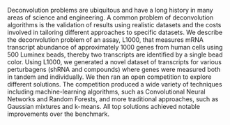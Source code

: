 <!--
 In the context of biomedical research with human cell lines, the ability to extract the expression levels of individual genes from composite samples is of paramount importance.
 -->

Deconvolution problems are ubiquitous and have a long history in many areas of science and engineering.   A common problem of deconvolution algorithms is the validation of results using realistic datasets and the costs involved in tailoring different approaches to specific datasets. We describe the deconvolution problem of an assay, L1000, that measures mRNA transcript abundance of approximately 1000 genes from human cells using 500 Luminex beads, thereby two transcripts are identified by a single bead color. Using L1000, we generated a novel dataset of transcripts for various perturbagens (shRNA and compounds) where genes were measured both in tandem and individually. We then ran an open competition to explore different solutions. The competition produced a wide variety of techniques including machine-learning algorithms, such as Convolutional Neural Networks and Random Forests, and more traditional approaches, such as Gaussian mixtures and k-means. All top solutions achieved notable improvements over the benchmark. 

